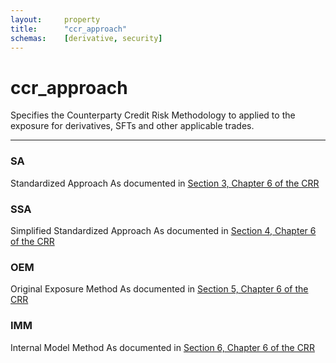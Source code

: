 ```yaml
---
layout:		property
title:		"ccr_approach"
schemas:	[derivative, security]
---
```

# ccr_approach
Specifies the Counterparty Credit Risk Methodology to applied to the exposure for derivatives, SFTs and other applicable trades.

---
### SA
Standardized Approach
As documented in [Section 3, Chapter 6 of the CRR](https://www.eba.europa.eu/regulation-and-policy/single-rulebook/interactive-single-rulebook/108654)

### SSA
Simplified Standardized Approach
As documented in [Section 4, Chapter 6 of the CRR](https://www.eba.europa.eu/regulation-and-policy/single-rulebook/interactive-single-rulebook/108654)

### OEM
Original Exposure Method
As documented in [Section 5, Chapter 6 of the CRR](https://www.eba.europa.eu/regulation-and-policy/single-rulebook/interactive-single-rulebook/108672)

### IMM
Internal Model Method
As documented in [Section 6, Chapter 6 of the CRR](https://www.eba.europa.eu/regulation-and-policy/single-rulebook/interactive-single-rulebook/108677)
